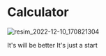 # Calculator
![resim_2022-12-10_170821304](https://user-images.githubusercontent.com/112014596/206859387-81151000-d751-4858-aaeb-c3af16682ee7.png)



It's will be better
It's just a start
